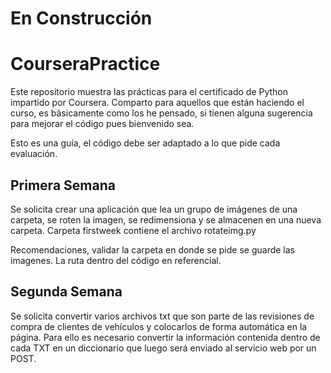 # ******En Construcción******
# CourseraPractice

Este repositorio muestra las prácticas para el certificado de Python impartido por Coursera. Comparto para aquellos que están haciendo el curso, es básicamente como los he pensado, si tienen alguna sugerencia para mejorar el código pues bienvenido sea. 

Esto es una guía, el código debe ser adaptado a lo que pide cada evaluación. 

## Primera Semana ##
Se solicita crear una aplicación que lea un grupo de imágenes de una carpeta, se roten la imagen, se redimensiona y se almacenen en una nueva carpeta. Carpeta firstweek contiene el archivo rotateimg.py

Recomendaciones, validar la carpeta en donde se pide se guarde las imagenes. La ruta dentro del código en referencial. 

## Segunda Semana ##
Se solicita convertir varios archivos txt que son parte de las revisiones de compra de clientes de vehículos y colocarlos de forma automática en la página. Para ello es necesario convertir la información contenida dentro de cada TXT en un diccionario que luego será enviado al servicio web por un POST. 
